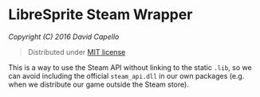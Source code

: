 # LibreSprite Steam Wrapper
*Copyright (C) 2016 David Capello*

> Distributed under [MIT license](LICENSE.txt)

This is a way to use the Steam API without linking to the static
`.lib`, so we can avoid including the official `steam_api.dll` in our
own packages (e.g. when we distribute our game outside the Steam
store).
